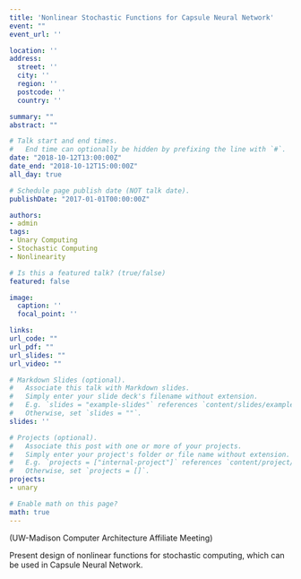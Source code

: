 ```yaml
---
title: 'Nonlinear Stochastic Functions for Capsule Neural Network'
event: ""
event_url: ''

location: ''
address:
  street: ''
  city: ''
  region: ''
  postcode: ''
  country: ''

summary: ""
abstract: ""

# Talk start and end times.
#   End time can optionally be hidden by prefixing the line with `#`.
date: "2018-10-12T13:00:00Z"
date_end: "2018-10-12T15:00:00Z"
all_day: true

# Schedule page publish date (NOT talk date).
publishDate: "2017-01-01T00:00:00Z"

authors: 
- admin
tags: 
- Unary Computing
- Stochastic Computing
- Nonlinearity

# Is this a featured talk? (true/false)
featured: false

image:
  caption: ''
  focal_point: ''

links:
url_code: ""
url_pdf: ""
url_slides: ""
url_video: ""

# Markdown Slides (optional).
#   Associate this talk with Markdown slides.
#   Simply enter your slide deck's filename without extension.
#   E.g. `slides = "example-slides"` references `content/slides/example-slides.md`.
#   Otherwise, set `slides = ""`.
slides: ''

# Projects (optional).
#   Associate this post with one or more of your projects.
#   Simply enter your project's folder or file name without extension.
#   E.g. `projects = ["internal-project"]` references `content/project/deep-learning/index.md`.
#   Otherwise, set `projects = []`.
projects:
- unary

# Enable math on this page?
math: true
---
```


(UW-Madison Computer Architecture Affiliate Meeting)

Present design of nonlinear functions for stochastic computing, which can be used in Capsule Neural Network.